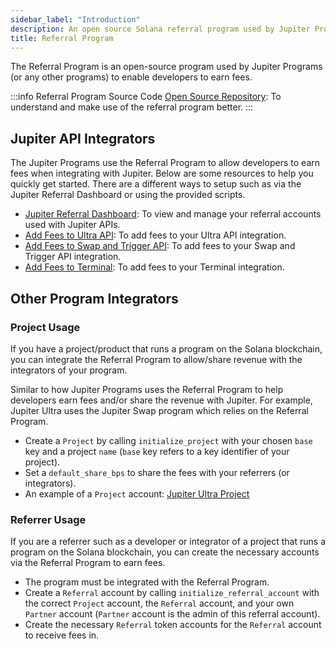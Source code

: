 ```yaml
---
sidebar_label: "Introduction"
description: An open source Solana referral program used by Jupiter Programs (or any other programs) to enable developers to earn fees.
title: Referral Program
---
```


<head>
    <title>Referral Program</title>
    <meta name="twitter:card" content="summary" />
</head>

The Referral Program is an open-source program used by Jupiter Programs (or any other programs) to enable developers to earn fees.

:::info Referral Program Source Code
[Open Source Repository](https://github.com/TeamRaccoons/referral): To understand and make use of the referral program better.
:::

## Jupiter API Integrators

The Jupiter Programs use the Referral Program to allow developers to earn fees when integrating with Jupiter. Below are some resources to help you quickly get started. There are a different ways to setup such as via the Jupiter Referral Dashboard or using the provided scripts.

- [Jupiter Referral Dashboard](https://referral.jup.ag/): To view and manage your referral accounts used with Jupiter APIs.
- [Add Fees to Ultra API](https://dev.jup.ag/docs/ultra-api/add-fees-to-ultra): To add fees to your Ultra API integration.
- [Add Fees to Swap and Trigger API](https://dev.jup.ag/docs/swap-api/add-fees-to-swap): To add fees to your Swap and Trigger API integration.
- [Add Fees to Terminal](https://dev.jup.ag/docs/tool-kits/terminal#adding-fees-to-terminal): To add fees to your Terminal integration.

## Other Program Integrators

### Project Usage

If you have a project/product that runs a program on the Solana blockchain, you can integrate the Referral Program to allow/share revenue with the integrators of your program.

Similar to how Jupiter Programs uses the Referral Program to help developers earn fees and/or share the revenue with Jupiter. For example, Jupiter Ultra uses the Jupiter Swap program which relies on the Referral Program.

- Create a `Project` by calling `initialize_project` with your chosen `base` key and a project `name` (`base` key refers to a key identifier of your project).
- Set a `default_share_bps` to share the fees with your referrers (or integrators).
- An example of a `Project` account: [Jupiter Ultra Project](https://solscan.io/account/DkiqsTrw1u1bYFumumC7sCG2S8K25qc2vemJFHyW2wJc)

### Referrer Usage

If you are a referrer such as a developer or integrator of a project that runs a program on the Solana blockchain, you can create the necessary accounts via the Referral Program to earn fees.

- The program must be integrated with the Referral Program.
- Create a `Referral` account by calling `initialize_referral_account` with the correct `Project` account, the `Referral` account, and your own `Partner` account (`Partner` account is the admin of this referral account).
- Create the necessary `Referral` token accounts for the `Referral` account to receive fees in.
